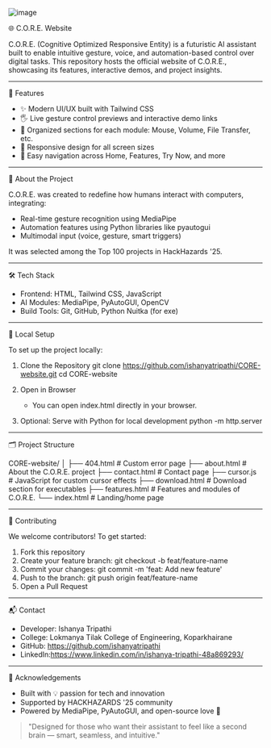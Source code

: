 ![image](https://github.com/user-attachments/assets/7759d6e8-d948-44d5-beb5-bd6cc149004f)

🌐 C.O.R.E. Website

C.O.R.E. (Cognitive Optimized Responsive Entity) is a futuristic AI assistant built to enable intuitive gesture, voice, and automation-based control over digital tasks. This repository hosts the official website of C.O.R.E., showcasing its features, interactive demos, and project insights.

---

🚀 Features

- ✨ Modern UI/UX built with Tailwind CSS
- 🖐️ Live gesture control previews and interactive demo links
- 📁 Organized sections for each module: Mouse, Volume, File Transfer, etc.
- 📱 Responsive design for all screen sizes
- 🔁 Easy navigation across Home, Features, Try Now, and more

---

🧠 About the Project

C.O.R.E. was created to redefine how humans interact with computers, integrating:
- Real-time gesture recognition using MediaPipe
- Automation features using Python libraries like pyautogui
- Multimodal input (voice, gesture, smart triggers)

It was selected among the Top 100 projects in HackHazards '25.

---

🛠️ Tech Stack

- Frontend: HTML, Tailwind CSS, JavaScript
- AI Modules: MediaPipe, PyAutoGUI, OpenCV
- Build Tools: Git, GitHub, Python Nuitka (for exe)

---

🔧 Local Setup

To set up the project locally:

1. Clone the Repository
   git clone https://github.com/ishanyatripathi/CORE-website.git
   cd CORE-website

2. Open in Browser
   - You can open index.html directly in your browser.

3. Optional: Serve with Python for local development
   python -m http.server

---

🗂️ Project Structure

CORE-website/
│
├── 404.html            # Custom error page
├── about.html          # About the C.O.R.E. project
├── contact.html        # Contact page
├── cursor.js           # JavaScript for custom cursor effects
├── download.html       # Download section for executables
├── features.html       # Features and modules of C.O.R.E.
└── index.html          # Landing/home page

---

🤝 Contributing

We welcome contributors! To get started:

1. Fork this repository
2. Create your feature branch: git checkout -b feat/feature-name
3. Commit your changes: git commit -m 'feat: Add new feature'
4. Push to the branch: git push origin feat/feature-name
5. Open a Pull Request

---

📬 Contact

- Developer: Ishanya Tripathi
- College: Lokmanya Tilak College of Engineering, Koparkhairane
- GitHub: https://github.com/ishanyatripathi
- LinkedIn:https://www.linkedin.com/in/ishanya-tripathi-48a869293/

---

🌟 Acknowledgements

- Built with 💡 passion for tech and innovation
- Supported by HACKHAZARDS '25 community
- Powered by MediaPipe, PyAutoGUI, and open-source love 💖

> "Designed for those who want their assistant to feel like a second brain — smart, seamless, and intuitive."
